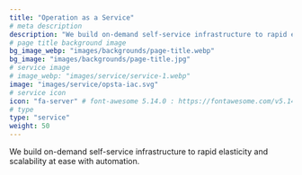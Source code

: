 ```yaml
---
title: "Operation as a Service"
# meta description
description: "We build on-demand self-service infrastructure to rapid elasticity and scalability at ease with automation"
# page title background image
bg_image_webp: "images/backgrounds/page-title.webp"
bg_image: "images/backgrounds/page-title.jpg"
# service image
# image_webp: "images/service/service-1.webp"
image: "images/service/opsta-iac.svg"
# service icon
icon: "fa-server" # font-awesome 5.14.0 : https://fontawesome.com/v5.14.0/icons/
# type
type: "service"
weight: 50
---
```


We build on-demand self-service infrastructure to rapid elasticity and scalability at ease with automation.

